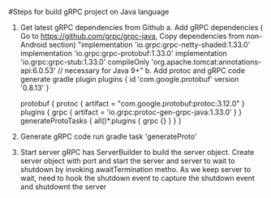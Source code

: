 #Steps for build gRPC project on Java language 

1. Get latest gRPC dependencies from Github
  a. Add gRPC dependencies ( Go to https://github.com/grpc/grpc-java, Copy dependencies from non-Android section)
      "implementation 'io.grpc:grpc-netty-shaded:1.33.0'
      implementation 'io.grpc:grpc-protobuf:1.33.0'
      implementation 'io.grpc:grpc-stub:1.33.0'
      compileOnly 'org.apache.tomcat:annotations-api:6.0.53' // necessary for Java 9+"
  b. Add protoc and gRPC code generate gradle plugin
      plugins {
          id 'com.google.protobuf' version '0.8.13'
      }
      
      protobuf {
        protoc {
          artifact = "com.google.protobuf:protoc:3.12.0"
        }
        plugins {
          grpc {
            artifact = 'io.grpc:protoc-gen-grpc-java:1.33.0'
          }
        }
        generateProtoTasks {
          all()*.plugins {
            grpc {}
          }
        }
      }
 2. Generate gRPC code 
      run gradle task 'generateProto'
      
 3. Start server
      gRPC has ServerBuilder to build the server object. Create server object with port and start the server and 
      server to wait to shutdown by invoking awaitTermination metho. As we keep server to wait, need to hook the shutdown event
      to capture the shutdown event and shutdownt the server
